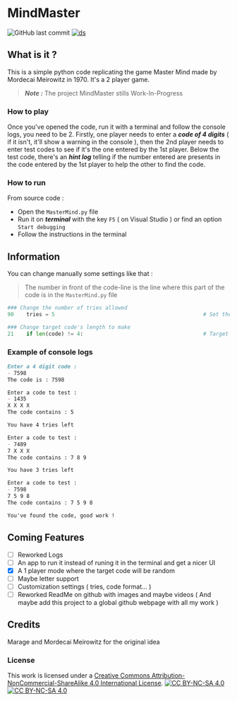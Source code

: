 # MindMaster
![GitHub last commit](https://img.shields.io/github/last-commit/MarageDev/MasterMind?style=for-the-badge)
[![ds](https://img.shields.io/badge/DISCORD-Link-blue.svg?style=for-the-badge)](https://discord.gg/8T2Ba2V2hj)
## What is it ?
  This is a simple python code replicating the game Master Mind made by Mordecai Meirowitz in 1970. It's a 2 player game.
> ***Note :*** 
> The project MindMaster stills Work-In-Progress
### How to play
  Once you've opened the code, run it with a terminal and follow the console logs, you need to be 2. Firstly, one player needs to enter a ***code of 4 digits*** ( if it isn't, it'll show a warning in the console ), then the 2nd player needs to enter test codes to see if it's the one entered by the 1st player. Below the test code, there's an ***hint log*** telling if the number entered are presents in the code entered by the 1st player to help the other to find the code.
### How to run
  From source code :
- Open the `MasterMind.py` file
- Run it on ***terminal*** with the key `F5` ( on Visual Studio ) or find an option `Start debugging`
- Follow the instructions in the terminal

## Information
You can change manually some settings like that :
> The number in front of the code-line is the line where this part of the code is in the `MasterMind.py` file
```py
### Change the number of tries allowed
90    tries = 5                                               # Set the number of tries allowed
```
```py
### Change target code's length to make
21    if len(code) != 4:                                      # Target code's length
```

### Example of console logs
```markdown
Enter a 4 digit code :
- 7598
The code is : 7598

Enter a code to test :
- 1435
X X X X
The code contains : 5

You have 4 tries left

Enter a code to test :
- 7489
7 X X X
The code contains : 7 8 9

You have 3 tries left

Enter a code to test :
- 7598
7 5 9 8
The code contains : 7 5 9 8

You've found the code, good work !
```


## Coming Features
- [ ] Reworked Logs
- [ ] An app to run it instead of runing it in the terminal and get a nicer UI
- [x] A 1 player mode where the target code will be random
- [ ] Maybe letter support
- [ ] Customization settings ( tries, code format... )
- [ ] Reworked ReadMe on github with images and maybe videos ( And maybe add this project to a global github webpage with all my work )
## Credits
Marage and Mordecai Meirowitz for the original idea




### License
This work is licensed under a [Creative Commons Attribution-NonCommercial-ShareAlike 4.0
International License][cc-by-nc-sa].
[![CC BY-NC-SA 4.0][cc-by-nc-sa-shield]][cc-by-nc-sa]
[![CC BY-NC-SA 4.0][cc-by-nc-sa-image]][cc-by-nc-sa]

[cc-by-nc-sa]: http://creativecommons.org/licenses/by-nc-sa/4.0/
[cc-by-nc-sa-image]: https://licensebuttons.net/l/by-nc-sa/4.0/88x31.png
[cc-by-nc-sa-shield]: https://img.shields.io/badge/License-CC%20BY--NC--SA%204.0-lightgrey.svg

